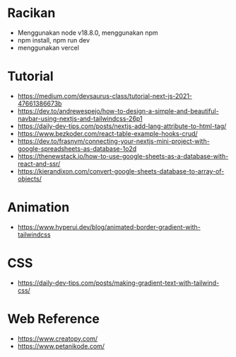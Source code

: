 # Racikan

- Menggunakan node v18.8.0, menggunakan npm
- npm install, npm run dev
- menggunakan vercel

# Tutorial

- https://medium.com/devsaurus-class/tutorial-next-js-2021-47661386673b
- https://dev.to/andrewespejo/how-to-design-a-simple-and-beautiful-navbar-using-nextjs-and-tailwindcss-26p1
- https://daily-dev-tips.com/posts/nextjs-add-lang-attribute-to-html-tag/
- https://www.bezkoder.com/react-table-example-hooks-crud/
- https://dev.to/frasnym/connecting-your-nextjs-mini-project-with-google-spreadsheets-as-database-1o2d
- https://thenewstack.io/how-to-use-google-sheets-as-a-database-with-react-and-ssr/
- https://kierandixon.com/convert-google-sheets-database-to-array-of-objects/

# Animation

- https://www.hyperui.dev/blog/animated-border-gradient-with-tailwindcss

# CSS

- https://daily-dev-tips.com/posts/making-gradient-text-with-tailwind-css/

# Web Reference

- https://www.creatopy.com/
- https://www.petanikode.com/
